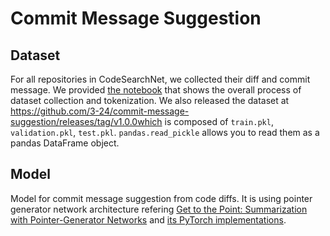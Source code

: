 # Commit Message Suggestion

## Dataset

For all repositories in CodeSearchNet, we collected their diff and commit message. We provided [the notebook](dataset_generation/Dataset%20Generation.ipynb) that shows the overall process of dataset collection and tokenization. We also released the dataset at https://github.com/3-24/commit-message-suggestion/releases/tag/v1.0.0which is composed of `train.pkl`, `validation.pkl`, `test.pkl`.  `pandas.read_pickle` allows you to read them as a pandas DataFrame object.

## Model

Model for commit message suggestion from code diffs. It is using pointer generator network architecture refering [Get to the Point: Summarization with Pointer-Generator Networks](https://research.google/pubs/pub46111/) and [its PyTorch implementations](https://github.com/jiminsun/pointer-generator).

